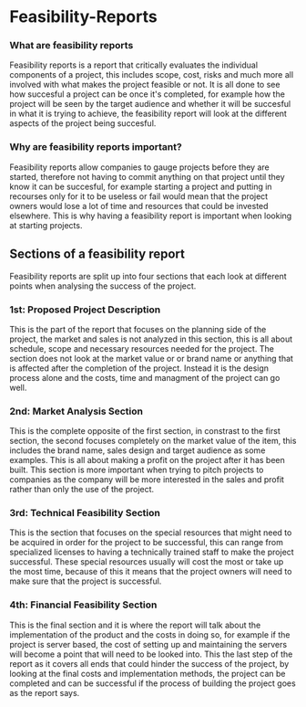 # Feasibility-Reports

### What are feasibility reports

Feasibility reports is a report that critically evaluates the individual components of a project, this includes scope, cost, risks and much more all involved with what makes the project feasible or not. It is all done to see how succesful a project can be once it's completed, for example how the project will be seen by the target audience and whether it will be succesful in what it is trying to achieve, the feasibility report will look at the different aspects of the project being succesful.


### Why are feasibility reports important?

Feasibility reports allow companies to gauge projects before they are started, therefore not having to commit anything on that project until they know it can be succesful, for example starting a project and putting in recourses only for it to be useless or fail would mean that the project owners would lose a lot of time and resources that could be invested elsewhere. This is why having a feasibility report is important when looking at starting projects.

## Sections of a feasibility report

Feasibility reports are split up into four sections that each look at different points when analysing the success of the project. 

### 1st: Proposed Project Description

This is the part of the report that focuses on the planning side of the project, the market and sales is not analyzed in this section, this is all about schedule, scope and necessary resources needed for the project. The section does not look at the market value or or brand name or anything that is affected after the completion of the project. Instead it is the design process alone and the costs, time and managment of the project can go well.

### 2nd: Market Analysis Section

This is the complete opposite of the first section, in constrast to the first section, the second focuses completely on the market value of the item, this includes the brand name, sales design and target audience as some examples. This is all about making a profit on the project after it has been built. This section is more important when trying to pitch projects to companies as the company will be more interested in the sales and profit rather than only the use of the project.

### 3rd: Technical Feasibility Section

This is the section that focuses on the special resources that might need to be acquired in order for the project to be successful, this can range from specialized licenses to having a technically trained staff to make the project successful. These special resources usually will cost the most or take up the most time, because of this it means that the project owners will need to make sure that the project is successful.


### 4th: Financial Feasibility Section

This is the final section and it is where the report will talk about the implementation of the product and the costs in doing so, for example if the project is server based, the cost of setting up and maintaining the servers will become a point that will need to be looked into. This the last step of the report as it covers all ends that could hinder the success of the project, by looking at the final costs and implementation methods, the project can be completed and can be successful if the process of building the project goes as the report says.
